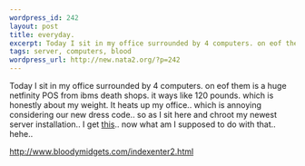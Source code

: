 ```yaml
--- 
wordpress_id: 242
layout: post
title: everyday.
excerpt: Today I sit in my office surrounded by 4 computers. on eof them is a huge netfinity POS from ibms death shops. it ways like 120 pounds. which is honestly about my weight. It heats up my office.. which is annoying considering our new dress code.. so as I sit here and chroot my newest server installation.. I get this.. now what am I suppos...
tags: server, computers, blood
wordpress_url: http://new.nata2.org/?p=242
---
```

Today I sit in my office surrounded by 4 computers. on eof them is a huge netfinity POS from ibms death shops. it ways like 120 pounds. which is honestly about my weight. It heats up my office.. which is annoying considering our new dress code.. so as I sit here and chroot my newest server installation.. I get <a href="http://www.bloodymidgets.com/indexenter2.html">this</a>.. now what am I supposed to do with that.. hehe..

http://www.bloodymidgets.com/indexenter2.html
